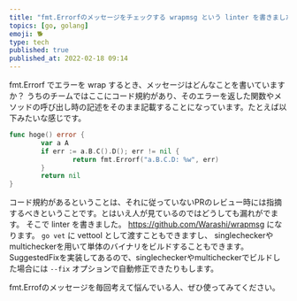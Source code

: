 ```yaml
---
title: "fmt.Errorfのメッセージをチェックする wrapmsg という linter を書きました"
topics: [go, golang]
emoji: 🐕
type: tech
published: true
published_at: 2022-02-18 09:14
---
```


fmt.Errorf でエラーを wrap するとき、メッセージはどんなことを書いていますか？ うちのチームではここにコード規約があり、そのエラーを返した関数やメソッドの呼び出し時の記述をそのまま記載することになっています。たとえば以下みたいな感じです。

```go
func hoge() error {
        var a A
        if err := a.B.C().D(); err != nil {
                return fmt.Errorf("a.B.C.D: %w", err)
        }
        return nil
}
```

コード規約があるということは、それに従っていないPRのレビュー時には指摘するべきということです。とはいえ人が見ているのではどうしても漏れがでます。 そこで linter を書きました。 <https://github.com/Warashi/wrapmsg> になります。 `go vet` に vettool として渡すこともできますし、 singlecheckerやmulticheckerを用いて単体のバイナリをビルドすることもできます。 SuggestedFixを実装してあるので、singlecheckerやmulticheckerでビルドした場合には `--fix` オプションで自動修正できたりもします。

fmt.Errofのメッセージを毎回考えて悩んでいる人、ぜひ使ってみてください。
